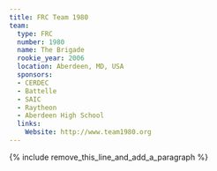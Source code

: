 ```yaml
---
title: FRC Team 1980
team:
  type: FRC
  number: 1980
  name: The Brigade
  rookie_year: 2006
  location: Aberdeen, MD, USA
  sponsors:
  - CERDEC
  - Battelle
  - SAIC
  - Raytheon
  - Aberdeen High School
  links:
    Website: http://www.team1980.org
---
```


{% include remove_this_line_and_add_a_paragraph %}